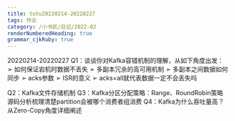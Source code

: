 ```yaml
---
title: tutu20220214-20220227
tags: 作业
category: /小书匠/日记/2022-02
renderNumberedHeading: true
grammar_cjkRuby: true
---
```


20220214-20220227
Q1：谈谈你对Kafka容错机制的理解，从如下角度出发：
➢ 如何保证宕机时数据不丢失
➢ 多副本冗余的高可用机制
➢ 多副本之间数据如何同步
➢ acks参数
➢ ISR的意义
➢ acks=all就代表数据一定不会丢失吗

Q2：Kafka文件存储机制
Q3：Kafka分区分配策略：Range、RoundRobin策略源码分析梳理清楚partition会被哪个消费者组消费
Q4：Kafka为什么吞吐量高？从Zero-Copy角度详细阐述
